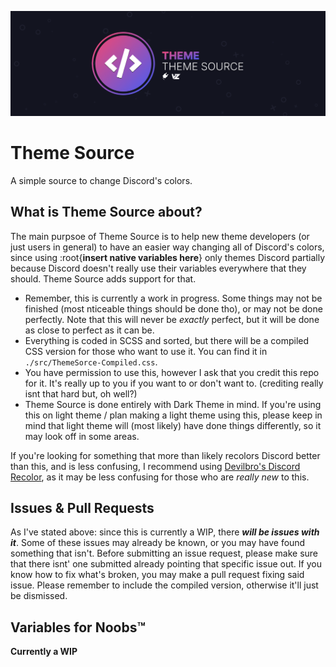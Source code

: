![Banner](./assets/banner.png)

# Theme Source
A simple source to change Discord's colors.

## What is Theme Source about?
The main purpsoe of Theme Source is to help new theme developers (or just users in general) to have an easier way changing all of Discord's colors, since using :root{**insert native variables here**} only themes Discord partially because Discord doesn't really use their variables everywhere that they should. Theme Source adds support for that.
- Remember, this is currently a work in progress. Some things may not be finished (most nticeable things should be done tho), or may not be done perfectly. Note that this will never be *exactly* perfect, but it will be done as close to perfect as it can be.
- Everything is coded in SCSS and sorted, but there will be a compiled CSS version for those who want to use it. You can find it in `./src/ThemeSorce-Compiled.css`.
- You have permission to use this, however I ask that you credit this repo for it. It's really up to you if you want to or don't want to. (crediting really isnt that hard but, oh well?)
- Theme Source is done entirely with Dark Theme in mind. If you're using this on light theme / plan making a light theme using this, please keep in mind that light theme will (most likely) have done things differently, so it may look off in some areas.

If you're looking for something that more than likely recolors Discord better than this, and is less confusing, I recommend using [Devilbro's Discord Recolor](https://github.com/mwittrien/BetterDiscordAddons/tree/master/Themes/DiscordRecolor), as it may be less confusing for those who are *really new* to this.

## Issues & Pull Requests
As I've stated above: since this is currently a WIP, there ***will be issues with it***. Some of these issues may already be known, or you may have found something that isn't. Before submitting an issue request, please make sure that there isnt' one submitted already pointing that specific issue out. If you know how to fix what's broken, you may make a pull request fixing said issue. Please remember to include the compiled version, otherwise it'll just be dismissed.

## Variables for Noobs:tm:
**Currently a WIP**